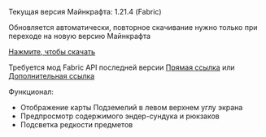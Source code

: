 Текущая версия Майнкрафта: 1.21.4 (Fabric)  

Обновляется автоматически, повторное скачивание нужно только при переходе на новую версию Майнкрафта

[Нажмите, чтобы скачать](https://github.com/heltixgit/mod/raw/refs/heads/main/heltix-mod.jar)

Требуется мод Fabric API последней версии [Прямая ссылка](https://cdn.modrinth.com/data/P7dR8mSH/versions/p96k10UR/fabric-api-0.119.4%2B1.21.4.jar) или [Дополнительная ссылка](https://modrinth.com/mod/fabric-api?version=1.21.4)

Функционал:
- Отображение карты Подземелий в левом верхнем углу экрана
- Предпросмотр содержимого эндер-сундука и рюкзаков
- Подсветка редкости предметов
